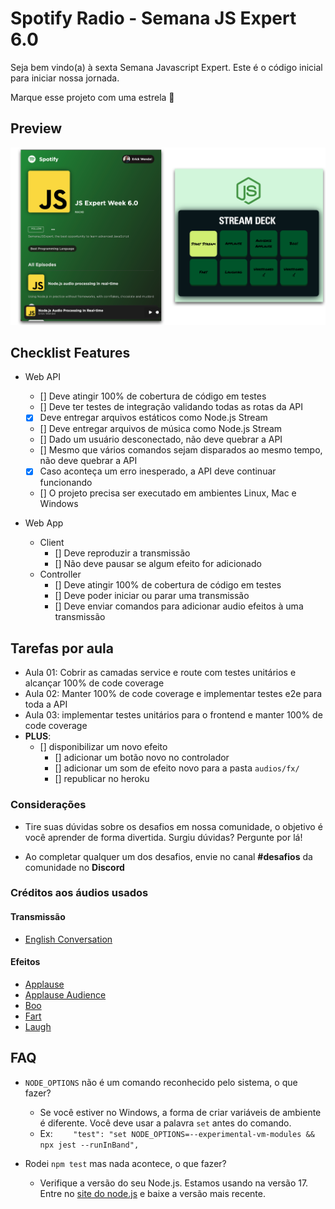 # Spotify Radio - Semana JS Expert 6.0

Seja bem vindo(a) à sexta Semana Javascript Expert. Este é o código inicial para iniciar nossa jornada.

Marque esse projeto com uma estrela 🌟

## Preview

<img src="./prints/demo.png" />

## Checklist Features

- Web API
    - [] Deve atingir 100% de cobertura de código em testes
    - [] Deve ter testes de integração validando todas as rotas da API
    - [x] Deve entregar arquivos estáticos como Node.js Stream
    - [] Deve entregar arquivos de música como Node.js Stream
    - [] Dado um usuário desconectado, não deve quebrar a API
    - [] Mesmo que vários comandos sejam disparados ao mesmo tempo, não deve quebrar a API
    - [x] Caso aconteça um erro inesperado, a API deve continuar funcionando
    - [] O projeto precisa ser executado em ambientes Linux, Mac e Windows

- Web App 
    - Client
        - [] Deve reproduzir a transmissão
        - [] Não deve pausar se algum efeito for adicionado
    - Controller
        - [] Deve atingir 100% de cobertura de código em testes
        - [] Deve poder iniciar ou parar uma transmissão 
        - [] Deve enviar comandos para adicionar audio efeitos à uma transmissão

## Tarefas por aula

- Aula 01: Cobrir as camadas service e route com testes unitários e alcançar 100% de code coverage
- Aula 02: Manter 100% de code coverage e implementar testes e2e para toda a API
- Aula 03: implementar testes unitários para o frontend e manter 100% de code coverage
- **PLUS**: 
    - [] disponibilizar um novo efeito
        - [] adicionar um botão novo no controlador
        - [] adicionar um som de efeito novo para a pasta `audios/fx/`
        - [] republicar no heroku

### Considerações
- Tire suas dúvidas sobre os desafios em nossa comunidade, o objetivo é você aprender de forma divertida. Surgiu dúvidas? Pergunte por lá!

- Ao completar qualquer um dos desafios, envie no canal **#desafios** da comunidade no **Discord**

### Créditos aos áudios usados

#### Transmissão 
- [English Conversation](https://youtu.be/ytmMipczEI8)

#### Efeitos
- [Applause](https://youtu.be/mMn_aYpzpG0)
- [Applause Audience](https://youtu.be/3IC76o_lhFw)
- [Boo](https://youtu.be/rYAQN11a2Dc)
- [Fart](https://youtu.be/4PnUfYhbDDM)
- [Laugh](https://youtu.be/TZ90IUrMNCo)
## FAQ 
- `NODE_OPTIONS` não é um comando reconhecido pelo sistema, o que fazer?
    - Se você estiver no Windows, a forma de criar variáveis de ambiente é diferente. Você deve usar a palavra `set` antes do comando. 
    - Ex: `    "test": "set NODE_OPTIONS=--experimental-vm-modules && npx jest --runInBand",`

- Rodei `npm test` mas nada acontece, o que fazer?
    - Verifique a versão do seu Node.js. Estamos usando na versão 17. Entre no [site do node.js](https://nodejs.org) e baixe a versão mais recente.

